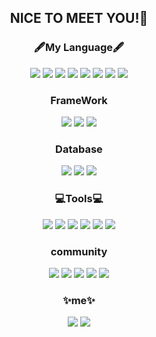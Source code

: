  <!--
**chaeyoung1027/chaeyoung1027** is a ✨ _special_ ✨ repository because its `README.md` (this file) appears on your GitHub profile.

Here are some ideas to get you started:

- 🔭 I’m currently working on ...
- 🌱 I’m currently learning ...
- 👯 I’m looking to collaborate on ...
- 🤔 I’m looking for help with ...
- 💬 Ask me about ...
- 📫 How to reach me: ...
- 😄 Pronouns: ...
- ⚡ Fun fact: ...
-->
<div align="center">

## NICE TO MEET YOU!👋

 
### 🖋My Language🖋
 <!--Java-->
 <img src="https://img.shields.io/badge/Java-007396?style=flat-square&logo=Java&logoColor=white"/>
 <!--python-->
 <img src="https://img.shields.io/badge/Python-3776AB?style=flat-square&logo=Python&logoColor=white"/>
  <!--HTML-->
  <img src="https://img.shields.io/badge/html-E34F26?style=flat-square&logo=html&logoColor=white"/>
 <!--CSS-->
  <img src="https://img.shields.io/badge/CSS-1572B6?style=flat-square&logo=CSS3&logoColor=white"/>
 <!--JS-->
  <img src="https://img.shields.io/badge/JavaScript-1572B6?style=flat-square&logo=JavaScript&logoColor=white"/>
 <!--C-->
  <img src="https://img.shields.io/badge/C-A8B9CC?style=flat-square&logo=C&logoColor=white"/>
 <!--C++-->
  <img src="https://img.shields.io/badge/C++-00599C?style=flat-square&logo=C++&logoColor=white"/>
 <!--Kotlin-->
  <img src="https://img.shields.io/badge/Kotlin-7F52FF?style=flat-square&logo=Kotlin&logoColor=white"/>
  
### FrameWork
 <!--spring-->
  <img src="https://img.shields.io/badge/Spring-6DB33F?style=flat-square&logo=Spring&logoColor=white"/>
 <!--react-->
  <img src="https://img.shields.io/badge/React-61DAFB?style=flat-square&logo=React&logoColor=white"/>
 <!--node.js-->
  <img src="https://img.shields.io/badge/Node.js-339933?style=flat-square&logo=Node.js&logoColor=white"/>

### Database
 <!--MySQL-->
  <img src="https://img.shields.io/badge/MySQL-4479A1?style=flat-square&logo=MySQL&logoColor=white"/>
 <!--Oracle-->
  <img src="https://img.shields.io/badge/Oracle-F80000?style=flat-square&logo=Oracle&logoColor=white"/>
 <!--Firebase-->
  <img src="https://img.shields.io/badge/Firebase-4479A1?style=flat-square&logo=Firebase&logoColor=white"/>

### 💻Tools💻
<p>
 <!--Visual Studio-->
  <img src="https://img.shields.io/badge/Visual Studio-5C2D91?style=flat-square&logo=Visual Studio&logoColor=white"/>
 <!--Visual Studio Code-->
  <img src="https://img.shields.io/badge/Visual Studio Code-007ACC?style=flat-square&logo=Visual Studio Code&logoColor=white"/>
 <!--Eclipse-->
  <img src="https://img.shields.io/badge/Eclipse-2C2255?style=flat-square&logo=Eclipse&logoColor=white"/>
 <!--Intelij-->
  <img src="https://img.shields.io/badge/Intelij-000000?style=flat-square&logo=Intelij&logoColor=white"/>
 <!--Android Studio-->
  <img src="https://img.shields.io/badge/Android Studio-3DDC84?style=flat-square&logo=Android Studio&logoColor=white"/>
 <!--Pycharm-->
  <img src="https://img.shields.io/badge/PyCharm-000000?style=flat-square&logo=PyCharm&logoColor=white"/>
  
### community
 <!--github-->
  <img src="https://img.shields.io/badge/github-181717?style=flat-square&logo=github&logoColor=white"/>
 <!--notion-->
  <img src="https://img.shields.io/badge/notion-000000?style=flat-square&logo=notion&logoColor=white"/>
 <!--trello-->
  <img src="https://img.shields.io/badge/trello-0052CC?style=flat-square&logo=trello&logoColor=white"/>
 <!--velog-->
  <img src="https://img.shields.io/badge/velog-20C997?style=flat-square&logo=velog&logoColor=white"/>
 <!--figma-->
  <img src="https://img.shields.io/badge/figma-F24E1E?style=flat-square&logo=figma&logoColor=white"/>

### ✨me✨
  <a href="https://www.instagram.com/176oxm/" target="_blank"><img src="https://img.shields.io/badge/Instagram-E4405F?style=flat-square&logo=Instagram&logoColor=white"/></a>
  <a href="https://velog.io/@chaeyoung" target="_blank"><img src="https://img.shields.io/badge/Velog-20C997?style=flat-square&logo=Instagram&logoColor=white"/></a>
<!--    <a href="https://https://github.com/chaeyoung1027/" target="_blank"><img src="https://img.shields.io/badge/GitHub-181717?style=flat-square&logo=GitHub&logoColor=white"/></a>
   -->
  
<!-- [![Top Langs](https://github-readme-stats.vercel.app/api/top-langs/?username=chaeyoung1027&layout=compact)](https://github.com/chaeyoung1027/github-readme-stats)
 -->
   </div>
